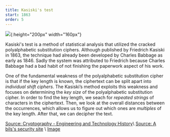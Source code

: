 ```yaml
---
title: Kasiski's test 
start: 1863
order: 5
---
```


![](http://4.bp.blogspot.com/-dSovKAAOnf4/USmy1SnDfTI/AAAAAAAAARw/AWNIWKrjTcI/s200/babbage.png){:height="200px" width="160px"}

Kasiski's test is a method of statistical analysis that utilized the cracked polyalphabetic substitution ciphers. Although published by Friedrich Kasiski in 1863, the technique had already been developed by Charles Babbage as early as 1846. Sadly the system was attributed to Friedrich because Charles Babbage had a bad habit of not finishing the paperwork aspect of his work.

One of the fundamental weakness of the polyalphabetic substitution cipher is that if the key length is known, the ciphertext can be split apart into *individual shift ciphers*. The Kasiski’s method exploits this weakness and focuses on determining the *key size* of the polyalphabetic substitution cipher. In order to find the key length, we seach for *repeated strings* of characters in the ciphertext. Then, we look at the overall distances between the occurrences, which allows us to figure out which ones are *multiples* of the key length. After that, we can decipher the text.


[Source: Cryptography - Engineering and Technology History](http://ethw.org/Cryptography)\\
[Source: A bils's security site](https://asecuritysite.com/encryption/kasiski)
\\
[Image](http://4.bp.blogspot.com/-dSovKAAOnf4/USmy1SnDfTI/AAAAAAAAARw/AWNIWKrjTcI/s200/babbage.png)


